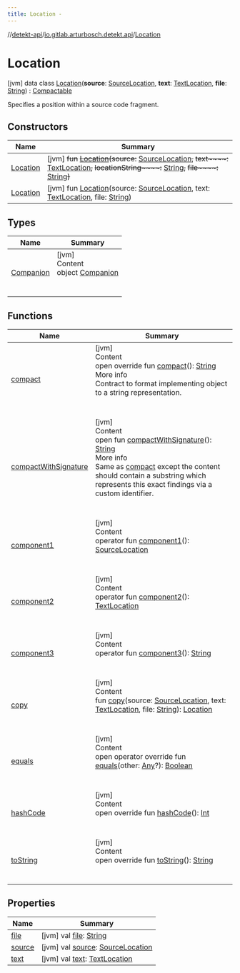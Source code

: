 ```yaml
---
title: Location -
---
```

//[detekt-api](../../index.md)/[io.gitlab.arturbosch.detekt.api](../index.md)/[Location](index.md)



# Location  
 [jvm] data class [Location](index.md)(**source**: [SourceLocation](../-source-location/index.md), **text**: [TextLocation](../-text-location/index.md), **file**: [String](https://kotlinlang.org/api/latest/jvm/stdlib/kotlin/-string/index.html)) : [Compactable](../-compactable/index.md)

Specifies a position within a source code fragment.

   


## Constructors  
  
|  Name|  Summary| 
|---|---|
| <a name="io.gitlab.arturbosch.detekt.api/Location/Location/#io.gitlab.arturbosch.detekt.api.SourceLocation#io.gitlab.arturbosch.detekt.api.TextLocation#kotlin.String#kotlin.String/PointingToDeclaration/"></a>[Location](-location.md)| <a name="io.gitlab.arturbosch.detekt.api/Location/Location/#io.gitlab.arturbosch.detekt.api.SourceLocation#io.gitlab.arturbosch.detekt.api.TextLocation#kotlin.String#kotlin.String/PointingToDeclaration/"></a> [jvm] ~~fun~~ [~~Location~~](-location.md)~~(~~~~source~~~~:~~ [SourceLocation](../-source-location/index.md)~~,~~ ~~text~~~~:~~ [TextLocation](../-text-location/index.md)~~,~~ ~~locationString~~~~:~~ [String](https://kotlinlang.org/api/latest/jvm/stdlib/kotlin/-string/index.html)~~,~~ ~~file~~~~:~~ [String](https://kotlinlang.org/api/latest/jvm/stdlib/kotlin/-string/index.html)~~)~~   <br>
| <a name="io.gitlab.arturbosch.detekt.api/Location/Location/#io.gitlab.arturbosch.detekt.api.SourceLocation#io.gitlab.arturbosch.detekt.api.TextLocation#kotlin.String/PointingToDeclaration/"></a>[Location](-location.md)| <a name="io.gitlab.arturbosch.detekt.api/Location/Location/#io.gitlab.arturbosch.detekt.api.SourceLocation#io.gitlab.arturbosch.detekt.api.TextLocation#kotlin.String/PointingToDeclaration/"></a> [jvm] fun [Location](-location.md)(source: [SourceLocation](../-source-location/index.md), text: [TextLocation](../-text-location/index.md), file: [String](https://kotlinlang.org/api/latest/jvm/stdlib/kotlin/-string/index.html))   <br>


## Types  
  
|  Name|  Summary| 
|---|---|
| <a name="io.gitlab.arturbosch.detekt.api/Location.Companion///PointingToDeclaration/"></a>[Companion](-companion/index.md)| <a name="io.gitlab.arturbosch.detekt.api/Location.Companion///PointingToDeclaration/"></a>[jvm]  <br>Content  <br>object [Companion](-companion/index.md)  <br><br><br>


## Functions  
  
|  Name|  Summary| 
|---|---|
| <a name="io.gitlab.arturbosch.detekt.api/Location/compact/#/PointingToDeclaration/"></a>[compact](compact.md)| <a name="io.gitlab.arturbosch.detekt.api/Location/compact/#/PointingToDeclaration/"></a>[jvm]  <br>Content  <br>open override fun [compact](compact.md)(): [String](https://kotlinlang.org/api/latest/jvm/stdlib/kotlin/-string/index.html)  <br>More info  <br>Contract to format implementing object to a string representation.  <br><br><br>
| <a name="io.gitlab.arturbosch.detekt.api/Compactable/compactWithSignature/#/PointingToDeclaration/"></a>[compactWithSignature](../-compactable/compact-with-signature.md)| <a name="io.gitlab.arturbosch.detekt.api/Compactable/compactWithSignature/#/PointingToDeclaration/"></a>[jvm]  <br>Content  <br>open fun [compactWithSignature](../-compactable/compact-with-signature.md)(): [String](https://kotlinlang.org/api/latest/jvm/stdlib/kotlin/-string/index.html)  <br>More info  <br>Same as [compact](../-compactable/compact.md) except the content should contain a substring which represents this exact findings via a custom identifier.  <br><br><br>
| <a name="io.gitlab.arturbosch.detekt.api/Location/component1/#/PointingToDeclaration/"></a>[component1](component1.md)| <a name="io.gitlab.arturbosch.detekt.api/Location/component1/#/PointingToDeclaration/"></a>[jvm]  <br>Content  <br>operator fun [component1](component1.md)(): [SourceLocation](../-source-location/index.md)  <br><br><br>
| <a name="io.gitlab.arturbosch.detekt.api/Location/component2/#/PointingToDeclaration/"></a>[component2](component2.md)| <a name="io.gitlab.arturbosch.detekt.api/Location/component2/#/PointingToDeclaration/"></a>[jvm]  <br>Content  <br>operator fun [component2](component2.md)(): [TextLocation](../-text-location/index.md)  <br><br><br>
| <a name="io.gitlab.arturbosch.detekt.api/Location/component3/#/PointingToDeclaration/"></a>[component3](component3.md)| <a name="io.gitlab.arturbosch.detekt.api/Location/component3/#/PointingToDeclaration/"></a>[jvm]  <br>Content  <br>operator fun [component3](component3.md)(): [String](https://kotlinlang.org/api/latest/jvm/stdlib/kotlin/-string/index.html)  <br><br><br>
| <a name="io.gitlab.arturbosch.detekt.api/Location/copy/#io.gitlab.arturbosch.detekt.api.SourceLocation#io.gitlab.arturbosch.detekt.api.TextLocation#kotlin.String/PointingToDeclaration/"></a>[copy](copy.md)| <a name="io.gitlab.arturbosch.detekt.api/Location/copy/#io.gitlab.arturbosch.detekt.api.SourceLocation#io.gitlab.arturbosch.detekt.api.TextLocation#kotlin.String/PointingToDeclaration/"></a>[jvm]  <br>Content  <br>fun [copy](copy.md)(source: [SourceLocation](../-source-location/index.md), text: [TextLocation](../-text-location/index.md), file: [String](https://kotlinlang.org/api/latest/jvm/stdlib/kotlin/-string/index.html)): [Location](index.md)  <br><br><br>
| <a name="kotlin/Any/equals/#kotlin.Any?/PointingToDeclaration/"></a>[equals](../../io.gitlab.arturbosch.detekt.api.internal/-yaml-config/-companion/index.md#%5Bkotlin%2FAny%2Fequals%2F%23kotlin.Any%3F%2FPointingToDeclaration%2F%5D%2FFunctions%2F-931080397)| <a name="kotlin/Any/equals/#kotlin.Any?/PointingToDeclaration/"></a>[jvm]  <br>Content  <br>open operator override fun [equals](../../io.gitlab.arturbosch.detekt.api.internal/-yaml-config/-companion/index.md#%5Bkotlin%2FAny%2Fequals%2F%23kotlin.Any%3F%2FPointingToDeclaration%2F%5D%2FFunctions%2F-931080397)(other: [Any](https://kotlinlang.org/api/latest/jvm/stdlib/kotlin/-any/index.html)?): [Boolean](https://kotlinlang.org/api/latest/jvm/stdlib/kotlin/-boolean/index.html)  <br><br><br>
| <a name="kotlin/Any/hashCode/#/PointingToDeclaration/"></a>[hashCode](../../io.gitlab.arturbosch.detekt.api.internal/-yaml-config/-companion/index.md#%5Bkotlin%2FAny%2FhashCode%2F%23%2FPointingToDeclaration%2F%5D%2FFunctions%2F-931080397)| <a name="kotlin/Any/hashCode/#/PointingToDeclaration/"></a>[jvm]  <br>Content  <br>open override fun [hashCode](../../io.gitlab.arturbosch.detekt.api.internal/-yaml-config/-companion/index.md#%5Bkotlin%2FAny%2FhashCode%2F%23%2FPointingToDeclaration%2F%5D%2FFunctions%2F-931080397)(): [Int](https://kotlinlang.org/api/latest/jvm/stdlib/kotlin/-int/index.html)  <br><br><br>
| <a name="kotlin/Any/toString/#/PointingToDeclaration/"></a>[toString](../../io.gitlab.arturbosch.detekt.api.internal/-yaml-config/-companion/index.md#%5Bkotlin%2FAny%2FtoString%2F%23%2FPointingToDeclaration%2F%5D%2FFunctions%2F-931080397)| <a name="kotlin/Any/toString/#/PointingToDeclaration/"></a>[jvm]  <br>Content  <br>open override fun [toString](../../io.gitlab.arturbosch.detekt.api.internal/-yaml-config/-companion/index.md#%5Bkotlin%2FAny%2FtoString%2F%23%2FPointingToDeclaration%2F%5D%2FFunctions%2F-931080397)(): [String](https://kotlinlang.org/api/latest/jvm/stdlib/kotlin/-string/index.html)  <br><br><br>


## Properties  
  
|  Name|  Summary| 
|---|---|
| <a name="io.gitlab.arturbosch.detekt.api/Location/file/#/PointingToDeclaration/"></a>[file](file.md)| <a name="io.gitlab.arturbosch.detekt.api/Location/file/#/PointingToDeclaration/"></a> [jvm] val [file](file.md): [String](https://kotlinlang.org/api/latest/jvm/stdlib/kotlin/-string/index.html)   <br>
| <a name="io.gitlab.arturbosch.detekt.api/Location/source/#/PointingToDeclaration/"></a>[source](source.md)| <a name="io.gitlab.arturbosch.detekt.api/Location/source/#/PointingToDeclaration/"></a> [jvm] val [source](source.md): [SourceLocation](../-source-location/index.md)   <br>
| <a name="io.gitlab.arturbosch.detekt.api/Location/text/#/PointingToDeclaration/"></a>[text](text.md)| <a name="io.gitlab.arturbosch.detekt.api/Location/text/#/PointingToDeclaration/"></a> [jvm] val [text](text.md): [TextLocation](../-text-location/index.md)   <br>

